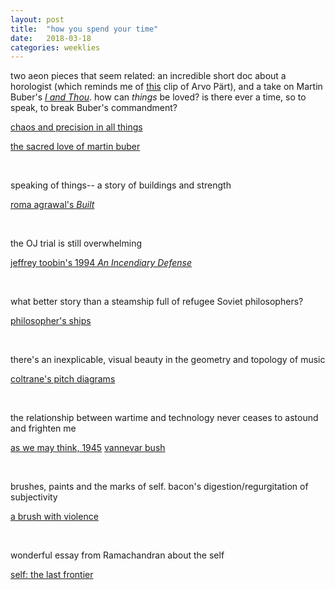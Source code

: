 ```yaml
---
layout: post
title:  "how you spend your time"
date:   2018-03-18
categories: weeklies
---
```


two aeon pieces that seem related: an incredible short doc about a horologist (which reminds me of [this](https://www.youtube.com/watch?v=c08i_9gumJs) clip of Arvo Pärt), and a take on Martin Buber's [*I and Thou*](https://en.wikipedia.org/wiki/I_and_Thou). how can *things* be loved? is there ever a time, so to speak, to break Buber's commandment? 

[chaos and precision in all things](https://aeon.co/videos/finding-chaos-and-precision-in-all-things-a-philosophy-of-watchmaking)

[the sacred love of martin buber](https://aeon.co/essays/all-real-living-is-meeting-the-sacred-love-of-martin-buber)

<br>

speaking of things-- a story of buildings and strength

[roma agrawal's *Built*](https://www.theguardian.com/artanddesign/2018/feb/11/roma-agrawal-structural-engineers-are-unsung-heroes-interview-shard)

<br>

the OJ trial is still overwhelming 

[jeffrey toobin's 1994 *An Incendiary Defense*](https://www.newyorker.com/magazine/1994/07/25/an-incendiary-defense)

<br>

what better story than a steamship full of refugee Soviet philosophers?

[philosopher's ships](https://en.wikipedia.org/wiki/Philosophers%27_ships)

<br>

there's an inexplicable, visual beauty in the geometry and topology of music

[coltrane's pitch diagrams](https://medium.com/@lucas_gonze/coltrane-pitch-diagrams-e25b7d9f5093)

<br>

the relationship between wartime and technology never ceases to astound and frighten me 

[as we may think, 1945](https://www.theatlantic.com/magazine/archive/1945/07/as-we-may-think/303881/)
[vannevar bush](https://en.wikipedia.org/wiki/Vannevar_Bush)

<br>

brushes, paints and the marks of self. bacon's digestion/regurgitation of subjectivity 

[a brush with violence](https://www.youtube.com/watch?v=MgrO5za0lSY)

<br>

wonderful essay from Ramachandran about the self 

[self: the last frontier](https://www.edge.org/conversation/self-awareness-the-last-frontier)